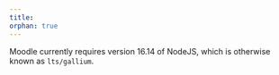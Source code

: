 ```yaml
---
title:
orphan: true
---
```


Moodle currently requires version 16.14 of NodeJS, which is otherwise known as `lts/gallium`.
